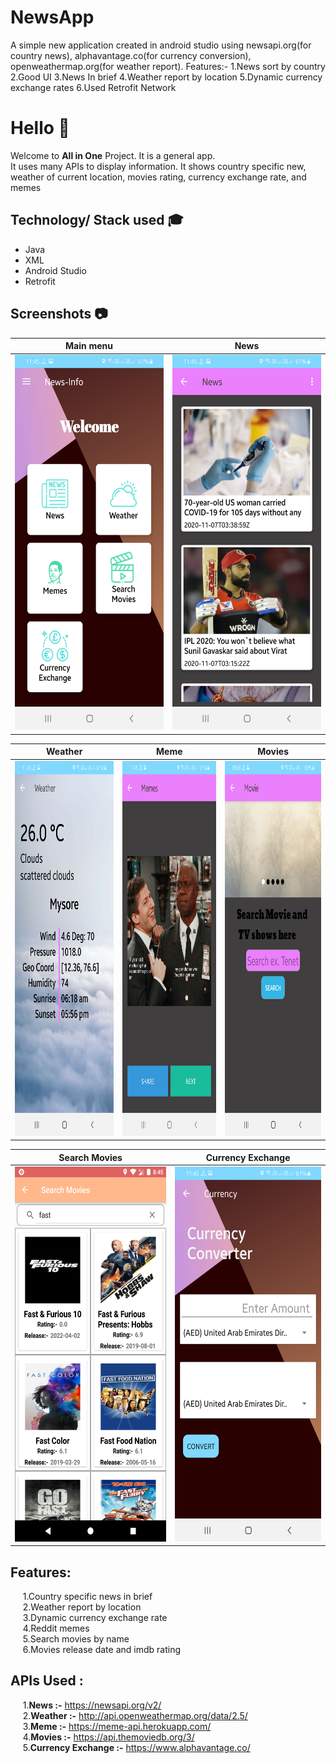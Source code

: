 # NewsApp
A simple new application created in android studio using newsapi.org(for country news), alphavantage.co(for currency conversion), openweathermap.org(for weather report).
Features:-
1.News sort by country
2.Good UI
3.News In brief
4.Weather report by location
5.Dynamic currency exchange rates
6.Used Retrofit Network
# Hello :wave:
Welcome to **All in One** Project. It is a general app.<br/>
It uses many APIs to display information. It shows country specific new, weather of current location, movies rating, currency exchange rate, and memes<br />
## Technology/ Stack used :mortar_board:
- Java 
- XML
- Android Studio
- Retrofit

## Screenshots :camera:

|                        Main menu                     |                          News                         |
| :--------------------------------------------------: | :---------------------------------------------------: |
|  <img src="Screenshot/mainMenu.png" height="600">    |      <img src="Screenshot/news.png" height="600">     |

|                       Weather                        |                        Meme                           |                         Movies                        |
| :--------------------------------------------------: | :---------------------------------------------------: | :---------------------------------------------------: |
|   <img src="Screenshot/weather1.png" height="600">   |      <img src="Screenshot/meme.png" height="600">     |     <img src="Screenshot/movie.png" height="600">     |

|                     Search Movies                    |                   Currency Exchange                   |
| :--------------------------------------------------: | :---------------------------------------------------: |
| <img src="Screenshot/searchMovie.png" height="600">  |  <img src="Screenshot/currency.png" height="600">     |


## Features:
&nbsp;&nbsp;&nbsp;&nbsp;&nbsp;1.Country specific news in brief<br />
&nbsp;&nbsp;&nbsp;&nbsp;&nbsp;2.Weather report by location<br />
&nbsp;&nbsp;&nbsp;&nbsp;&nbsp;3.Dynamic currency exchange rate<br />
&nbsp;&nbsp;&nbsp;&nbsp;&nbsp;4.Reddit memes<br />
&nbsp;&nbsp;&nbsp;&nbsp;&nbsp;5.Search movies by name<br />
&nbsp;&nbsp;&nbsp;&nbsp;&nbsp;6.Movies release date and imdb rating<br />

## APIs Used :
&nbsp;&nbsp;&nbsp;&nbsp;&nbsp;1.**News :-** https://newsapi.org/v2/<br />
&nbsp;&nbsp;&nbsp;&nbsp;&nbsp;2.**Weather :-** http://api.openweathermap.org/data/2.5/<br />
&nbsp;&nbsp;&nbsp;&nbsp;&nbsp;3.**Meme :-** https://meme-api.herokuapp.com/<br />
&nbsp;&nbsp;&nbsp;&nbsp;&nbsp;4.**Movies :-** https://api.themoviedb.org/3/<br />
&nbsp;&nbsp;&nbsp;&nbsp;&nbsp;5.**Currency Exchange :-** https://www.alphavantage.co/<br />
